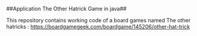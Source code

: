 ##Application The Other Hatrick Game in java##

This repository contains working code of a board games named The other hatricks : https://boardgamegeek.com/boardgame/145206/other-hat-trick
